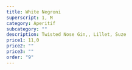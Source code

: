 ```yaml
---
title: White Negroni
superscript: 1, M
category: Aperitif
subcategory: ""
description: Twisted Nose Gin,, Lillet, Suze
price1: 11,0
price2: ""
price3: ""
order: "9"
---
```

